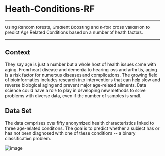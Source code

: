 # Heath-Conditions-RF
****
Using Random forests, Gradient Boositing and k-fold cross validation to predict Age Related Conditions based on a number of heath factors.
****

Context
----
They say age is just a number but a whole host of health issues come with aging. From heart disease and dementia to hearing loss and arthritis, aging is a risk factor for numerous diseases and complications. The growing field of bioinformatics includes research into interventions that can help slow and reverse biological aging and prevent major age-related ailments. Data science could have a role to play in developing new methods to solve problems with diverse data, even if the number of samples is small.

Data Set
----
The  data comprises over fifty anonymized health characteristics linked to three age-related conditions. The goal is to predict whether a subject has or has not been diagnosed with one of these conditions -- a binary classification problem.

![image](https://github.com/TimRyall/Heath-Conditions-RF/assets/78301985/c2760a74-72f6-4877-b6cc-5db465128859)
